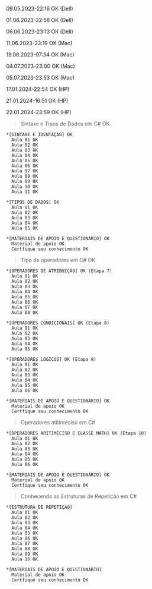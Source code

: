 09.05.2023-22:16 OK (Dell)<br>

01.06.2023-22:58 OK (Dell)<br>

06.06.2023-23:13 OK (Dell)<br>

11.06.2023-23:19 OK (Mac)<br>

19.06.2023-07:34 OK (Mac)<br>

04.07.2023-23:00 OK (Mac)<br>

05.07.2023-23:53 OK (Mac)<br>

17.01.2024-22:54 OK (HP)<br>

21.01.2024-16:51 OK (HP)<br>

22.01.2024-23:59 OK (HP)<br>



> Sintaxe e Tipos de Dados em C# OK<br>

    *[SINTAXE E IDENTAÇÃO] OK
      Aula 01 OK
      Aula 02 OK
      Aula 03 OK
      Aula 04 OK
      Aula 05 OK
      Aula 06 OK
      Aula 07 OK
      Aula 08 OK
      Aula 09 OK
      Aula 10 OK
      Aula 11 OK

    *[TIPOS DE DADOS] OK
      Aula 01 OK
      Aula 02 OK
      Aula 03 OK
      Aula 04 OK
      Aula 05 OK

    *[MATERIAIS DE APOIO E QUESTIONÁRIO] OK
      Material de apoio OK
      Certfique seu conhecimento OK

> Tipo de operadores em C# OK<br>

    *[OPERADORES DE ATRIBUIÇÃO] OK (Etapa 7)
      Aula 01 OK
      Aula 02 OK
      Aula 03 OK
      Aula 04 OK
      Aula 05 OK
      Aula 06 OK
      Aula 07 OK
      Aula 08 OK

    *[OPERADORES CONDICIONAIS] OK (Etapa 8)
      Aula 01 OK
      Aula 02 OK
      Aula 03 OK
      Aula 04 OK
      Aula 05 OK

    *[OPERADORES LOGICOS] OK (Etapa 9)
      Aula 01 OK
      Aula 02 OK
      Aula 03 OK
      Aula 04 OK
      Aula 05 OK
      Aula 06 OK

    *[MATERIAIS DE APOIO E QUESTIONÁRIO] OK
      Material de apoio OK
      Certfique seu conhecimento OK

> Operadores atitiméciso em C# <br>

    *[OPERADORES ARITIMÉCISO E CLASSE MATH] OK (Etapa 10)
      Aula 01 OK
      Aula 02 OK
      Aula 03 OK
      Aula 04 OK
      Aula 05 OK
      Aula 06 OK 
    
    *[MATERIAIS DE APOIO E QUESTIONÁRIO] OK
      Material de apoio OK
      Certfique seu conhecimento OK
      
> Conhecendo as Estruturas de Repetição em C# <br>

    *[ESTRUTURA DE REPETIÇÃO]
      Aula 01 OK
      Aula 02 OK
      Aula 03 OK
      Aula 04 OK
      Aula 05 OK
      Aula 06 OK
      Aula 07 OK
      Aula 08 OK
      Aula 09 OK
      Aula 10 OK

    *[MATERIAIS DE APOIO E QUESTIONÁRIO]
      Material de apoio OK
      Certfique seu conhecimento OK
